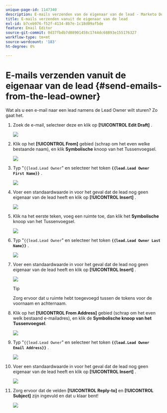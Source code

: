```yaml
---
unique-page-id: 1147340
description: E-mails verzenden van de eigenaar van de lead - Marketo Docs - Productdocumentatie
title: E-mails verzenden vanuit de eigenaar van de lead
exl-id: b7ceb976-f52f-4134-8b7e-1c18d09af5de
feature: Email Editor
source-git-commit: 0d37fbdb7d08901458c1744dc68893e155176327
workflow-type: tm+mt
source-wordcount: '183'
ht-degree: 0%

---
```


# E-mails verzenden vanuit de eigenaar van de lead {#send-emails-from-the-lead-owner}

Wat als u een e-mail naar een lead namens de Lead Owner wilt sturen?  Zo gaat het.

1. Zoek de e-mail, selecteer deze en klik op **[!UICONTROL Edit Draft]** .

   ![](assets/one.png)

1. Klik op het **[!UICONTROL From]** gebied (schrap om het even welke bestaande naam), en klik **Symbolische** knoop van het Tussenvoegsel.

   ![](assets/two.png)

1. Typ &quot;`{{lead.Lead Owner`&quot; en selecteer het token **`{{lead.Lead Owner First Name}}`** .

   ![](assets/image2014-9-11-13-3a7-3a43.png)

1. Voer een standaardwaarde in voor het geval dat de lead nog geen eigenaar van de lead heeft en klik op **[!UICONTROL Insert]** .

   ![](assets/image2014-9-11-13-3a7-3a58.png)

1. Klik na het eerste teken, voeg een ruimte toe, dan klik het **Symbolische** knoop van het Tussenvoegsel.

   ![](assets/five.png)

1. Typ &quot;`{{lead.Lead Owner`&quot; en selecteer het token **`{{lead.Lead Owner Last Name}}`** .

   ![](assets/image2014-9-11-13-3a8-3a24.png)

1. Voer een standaardwaarde in voor het geval dat de lead nog geen eigenaar van de lead heeft en klik op **[!UICONTROL Insert]** .

   ![](assets/image2014-9-11-13-3a8-3a39.png)

   >[!TIP]
   >
   >Zorg ervoor dat u ruimte hebt toegevoegd tussen de tokens voor de voornaam en achternaam.

1. Klik op het **[!UICONTROL From Address]** gebied (schrap om het even welk bestaand e-mailadres), en klik de **Symbolische knoop van het Tussenvoegsel**.

   ![](assets/eight.png)

1. Typ &quot;`{{lead.Lead Owner`&quot; en selecteer het token **`{{lead.Lead Owner Email Address}}`** .

   ![](assets/image2014-9-11-13-3a9-3a33.png)

1. Voer een standaardwaarde in voor het geval dat de lead nog geen eigenaar van de lead heeft en klik op **[!UICONTROL Insert]** .

   ![](assets/ten.png)

1. Zorg ervoor dat de velden **[!UICONTROL Reply-to]** en **[!UICONTROL Subject]** zijn ingevuld en dat u klaar bent!

   ![](assets/eleven.png)
